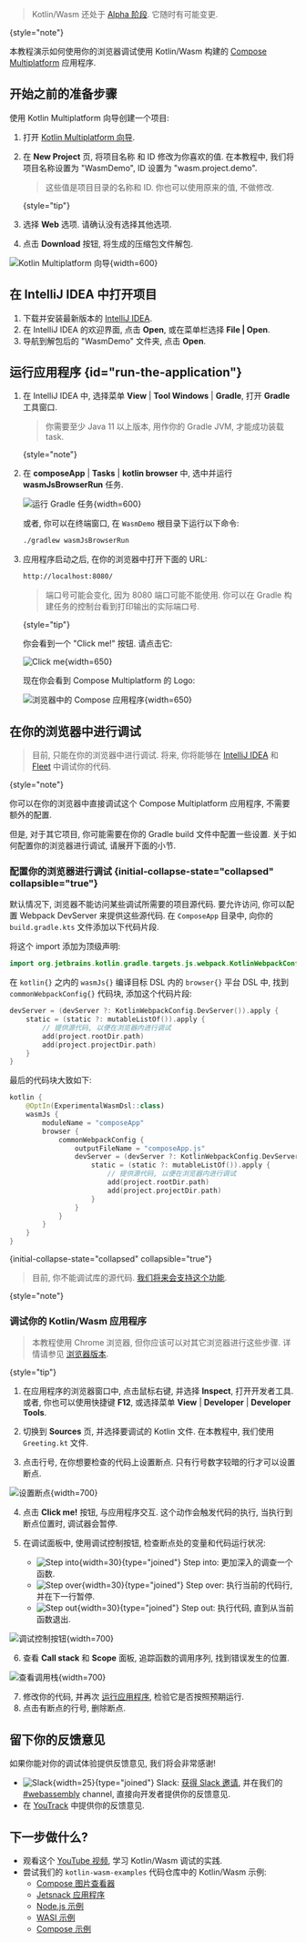 [//]: # (title: 调试 Kotlin/Wasm 代码)

> Kotlin/Wasm 还处于 [Alpha 阶段](components-stability.md).
> 它随时有可能变更.
>
{style="note"}

本教程演示如何使用你的浏览器调试使用 Kotlin/Wasm 构建的 [Compose Multiplatform](https://www.jetbrains.com/lp/compose-multiplatform/) 应用程序.

## 开始之前的准备步骤

使用 Kotlin Multiplatform 向导创建一个项目:

1. 打开 [Kotlin Multiplatform 向导](https://kmp.jetbrains.com/#newProject).
2. 在 **New Project** 页, 将项目名称 和 ID 修改为你喜欢的值.
   在本教程中, 我们将项目名称设置为 "WasmDemo", ID 设置为 "wasm.project.demo".

   > 这些值是项目目录的名称和 ID. 你也可以使用原来的值, 不做修改.
   >
   {style="tip"}

3. 选择 **Web** 选项. 请确认没有选择其他选项.
4. 点击 **Download** 按钮, 将生成的压缩包文件解包.

![Kotlin Multiplatform 向导](wasm-compose-wizard.png){width=600}

## 在 IntelliJ IDEA 中打开项目

1. 下载并安装最新版本的 [IntelliJ IDEA](https://www.jetbrains.com/idea/).
2. 在 IntelliJ IDEA 的欢迎界面, 点击 **Open**, 或在菜单栏选择 **File | Open**.
3. 导航到解包后的 "WasmDemo" 文件夹, 点击 **Open**.

## 运行应用程序 {id="run-the-application"}

1. 在 IntelliJ IDEA 中, 选择菜单 **View** | **Tool Windows** | **Gradle**, 打开 **Gradle** 工具窗口.

   > 你需要至少 Java 11 以上版本, 用作你的 Gradle JVM, 才能成功装载 task.
   >
   {style="note"}

2. 在 **composeApp** | **Tasks** | **kotlin browser** 中, 选中并运行 **wasmJsBrowserRun** 任务.

   ![运行 Gradle 任务](wasm-gradle-task-window.png){width=600}

   或者, 你可以在终端窗口, 在 `WasmDemo` 根目录下运行以下命令:

   ```bash
   ./gradlew wasmJsBrowserRun
   ```

3. 应用程序启动之后, 在你的浏览器中打开下面的 URL:

   ```bash
   http://localhost:8080/
   ```

   > 端口号可能会变化, 因为 8080 端口可能不能使用.
   > 你可以在 Gradle 构建任务的控制台看到打印输出的实际端口号.
   >
   {style="tip"}

   你会看到一个 "Click me!" 按钮. 请点击它:

   ![Click me](wasm-composeapp-browser-clickme.png){width=650}

   现在你会看到 Compose Multiplatform 的 Logo:

   ![浏览器中的 Compose 应用程序](wasm-composeapp-browser.png){width=650}

## 在你的浏览器中进行调试

> 目前, 只能在你的浏览器中进行调试.
> 将来, 你将能够在 [IntelliJ IDEA](https://youtrack.jetbrains.com/issue/KT-64683/Kotlin-Wasm-debugging-in-IntelliJ-IDEA)
> 和 [Fleet](https://youtrack.jetbrains.com/issue/KT-64684)
> 中调试你的代码.
>
{style="note"}

你可以在你的浏览器中直接调试这个 Compose Multiplatform 应用程序, 不需要额外的配置.

但是, 对于其它项目, 你可能需要在你的 Gradle build 文件中配置一些设置.
关于如何配置你的浏览器进行调试, 请展开下面的小节.

### 配置你的浏览器进行调试 {initial-collapse-state="collapsed" collapsible="true"}

默认情况下, 浏览器不能访问某些调试所需要的项目源代码.
要允许访问, 你可以配置 Webpack DevServer 来提供这些源代码.
在 `ComposeApp` 目录中, 向你的 `build.gradle.kts` 文件添加以下代码片段.

将这个 import 添加为顶级声明:

```kotlin
import org.jetbrains.kotlin.gradle.targets.js.webpack.KotlinWebpackConfig
```

在 `kotlin{}` 之内的 `wasmJs{}` 编译目标 DSL 内的 `browser{}` 平台 DSL 中,
找到 `commonWebpackConfig{}` 代码块, 添加这个代码片段:

```kotlin
devServer = (devServer ?: KotlinWebpackConfig.DevServer()).apply {
    static = (static ?: mutableListOf()).apply {
        // 提供源代码, 以便在浏览器内进行调试
        add(project.rootDir.path)
        add(project.projectDir.path)
    }
}
```

最后的代码块大致如下:

```kotlin
kotlin {
    @OptIn(ExperimentalWasmDsl::class)
    wasmJs {
        moduleName = "composeApp"
        browser {
            commonWebpackConfig {
                outputFileName = "composeApp.js"
                devServer = (devServer ?: KotlinWebpackConfig.DevServer()).apply {
                    static = (static ?: mutableListOf()).apply { 
                        // 提供源代码, 以便在浏览器内进行调试
                        add(project.rootDir.path)
                        add(project.projectDir.path)
                    }
                }
            }
        }
    }
}
```
{initial-collapse-state="collapsed" collapsible="true"}

> 目前, 你不能调试库的源代码.
> [我们将来会支持这个功能](https://youtrack.jetbrains.com/issue/KT-64685).
>
{style="note"}

### 调试你的 Kotlin/Wasm 应用程序

> 本教程使用 Chrome 浏览器, 但你应该可以对其它浏览器进行这些步骤.
> 详情请参见 [浏览器版本](wasm-troubleshooting.md#browser-versions).
> 
{style="tip"}

1. 在应用程序的浏览器窗口中, 点击鼠标右键, 并选择 **Inspect**, 打开开发者工具.
   或者, 你也可以使用快捷键 **F12**, 或选择菜单 **View** | **Developer** | **Developer Tools**.

2. 切换到 **Sources** 页, 并选择要调试的 Kotlin 文件.
   在本教程中, 我们使用 `Greeting.kt` 文件.

3. 点击行号, 在你想要检查的代码上设置断点.
   只有行号数字较暗的行才可以设置断点.

![设置断点](wasm-breakpoints.png){width=700}

4. 点击 **Click me!** 按钮, 与应用程序交互.
   这个动作会触发代码的执行, 当执行到断点位置时, 调试器会暂停.

5. 在调试面板中, 使用调试控制按钮, 检查断点处的变量和代码运行状况:
   * ![Step into](wasm-step-into.png){width=30}{type="joined"} Step into: 更加深入的调查一个函数.
   * ![Step over](wasm-step-over.png){width=30}{type="joined"} Step over: 执行当前的代码行, 并在下一行暂停.
   * ![Step out](wasm-step-out.png){width=30}{type="joined"} Step out: 执行代码, 直到从当前函数退出.

![调试控制按钮](wasm-debug-controls.png){width=700}

6. 查看 **Call stack** 和 **Scope** 面板, 追踪函数的调用序列, 找到错误发生的位置.

![查看调用栈](wasm-debug-scope.png){width=700}

7. 修改你的代码, 并再次 [运行应用程序](#run-the-application), 检验它是否按照预期运行.
8. 点击有断点的行号, 删除断点.

## 留下你的反馈意见

如果你能对你的调试体验提供反馈意见, 我们将会非常感谢!

* ![Slack](slack.svg){width=25}{type="joined"} Slack:
  [获得 Slack 邀请](https://surveys.jetbrains.com/s3/kotlin-slack-sign-up), 并在我们的 [#webassembly](https://kotlinlang.slack.com/archives/CDFP59223) channel, 直接向开发者提供你的反馈意见.
* 在 [YouTrack](https://youtrack.jetbrains.com/issue/KT-56492) 中提供你的反馈意见.

## 下一步做什么?

* 观看这个 [YouTube 视频](https://www.youtube.com/watch?v=t3FUWfJWrjU&t=2703s), 学习 Kotlin/Wasm 调试的实践.
* 尝试我们的 `kotlin-wasm-examples` 代码仓库中的 Kotlin/Wasm 示例:
   * [Compose 图片查看器](https://github.com/Kotlin/kotlin-wasm-examples/tree/main/compose-imageviewer)
   * [Jetsnack 应用程序](https://github.com/Kotlin/kotlin-wasm-examples/tree/main/compose-jetsnack)
   * [Node.js 示例](https://github.com/Kotlin/kotlin-wasm-examples/tree/main/nodejs-example)
   * [WASI 示例](https://github.com/Kotlin/kotlin-wasm-examples/tree/main/wasi-example)
   * [Compose 示例](https://github.com/Kotlin/kotlin-wasm-examples/tree/main/compose-example)
